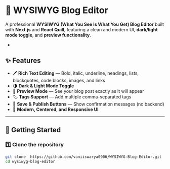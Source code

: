 # 📝 WYSIWYG Blog Editor

A professional **WYSIWYG (What You See Is What You Get) Blog Editor** built with **Next.js** and **React Quill**, featuring a clean and modern UI, **dark/light mode toggle**, and **preview functionality**.

-

## ✨ Features
- 🖊 **Rich Text Editing** — Bold, italic, underline, headings, lists, blockquotes, code blocks, images, and links
- 🌗 **Dark & Light Mode Toggle**
- 👀 **Preview Mode** — See your blog post exactly as it will appear
- 🏷 **Tags Support** — Add multiple comma-separated tags
- 💾 **Save & Publish Buttons** — Show confirmation messages (no backend)
- 🎨 **Modern, Centered, and Responsive UI**

---

## 🚀 Getting Started

### 1️⃣ Clone the repository
```bash
git clone  https://github.com/vaniiswarya0906/WYSIWYG-Blog-Editor.git
cd wysiwyg-blog-editor
